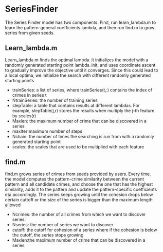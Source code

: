 # SeriesFinder
The Series Finder model has two components. First, run learn_lambda.m to learn the pattern-general coefficients lambda, and then
run find.m to grow series from given seeds.

## Learn_lambda.m
Learn_lambda.m finds the optimal lambda. It initializes the model with a randomly generated starting point lambda_init, and uses 
coordinate ascent to gradually improve the objective until it converges. Since this could lead to a local optima, we initialize 
the search with different randomly generated starting points
- trainSeries: a list of series, where trainSeries(t,:) contains the index of crimes in series t
- NtrainSeries: the number of training series
- stepTable: a table that contains results at different lambdas. For example, stepTable(j,r) stores the results when multiply the j-th feature by scales(r)
- Maxlen: the maximum number of crime that can be discovered in a series
- maxIter:maximum number of steps
- Nchain: the number of times the searching is run from with a randomly generated starting point
- scales: the scales that are used to be multiplied with each feature

## find.m
find.m grows series of crimes from seeds provided by users. Every time, the model computes the pattern-crime similarity between the current pattern and all candidate crimes, and choose the one that has the highest similarity, adds it to the pattern and update the pattern-specific coefficients eta accordingly. The series keeps growing until the cohesion drops below certain cuttoff or the size of the series is bigger than the maximum length allowed
- Ncrimes: the number of all crimes from which we want to discover series. 
- Nseries: the number of series we want to discover
- cutoff: the cutoff for cohesion of a series where if the cohesion is below the cutoff, the series stops growing
- Maxlen:the maximum number of crime that can be discovered in a series

